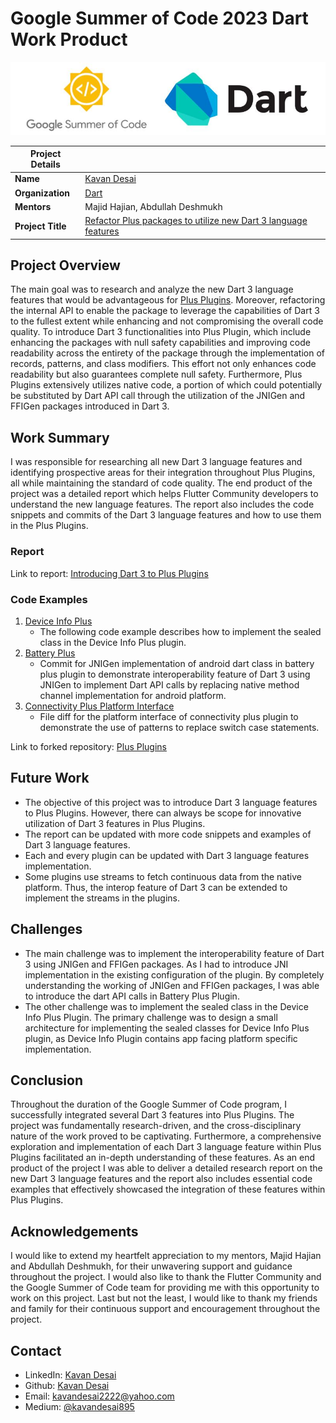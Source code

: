 # Google Summer of Code 2023 Dart Work Product
<img src="./images/gsocXdart.jpg" alt="GSoC x Dart Logo" />

| <strong>Project Details</strong> |  |
| ------------- | ------------- |
| <strong>Name</strong>  | [Kavan Desai](https://github.com/KAVAN-DESAI)  |
| <strong>Organization</strong>  | [Dart](https://summerofcode.withgoogle.com/programs/2023/organizations/dart)  |
| <strong>Mentors</strong> | Majid Hajian, Abdullah Deshmukh|
| <strong>Project Title</strong> | [Refactor Plus packages to utilize new Dart 3 language features](https://summerofcode.withgoogle.com/programs/2023/projects/cyvgP38Y) |

## Project Overview
The main goal was to research and analyze the new Dart 3 language features that would be advantageous for [Plus Plugins](https://github.com/fluttercommunity/plus_plugins). Moreover, refactoring the internal API to enable the package to leverage the capabilities of Dart 3 to the fullest extent while enhancing and not compromising the overall code quality. To introduce Dart 3 functionalities into Plus Plugin, which include enhancing the packages with null safety capabilities and improving code readability across the entirety of the package through the implementation of records, patterns, and class modifiers. This effort not only enhances code readability but also guarantees complete null safety. Furthermore, Plus Plugins extensively utilizes native code, a portion of which could potentially be substituted by Dart API call through the utilization of the JNIGen and FFIGen packages introduced in Dart 3.

## Work Summary
I was responsible for researching all new Dart 3 language features and identifying prospective areas for their integration throughout Plus Plugins, all while maintaining the standard of code quality. The end product of the project was a detailed report which helps Flutter Community developers to understand the new language features. The report also includes the code snippets and commits of the Dart 3 language features and how to use them in the Plus Plugins. 

### Report
Link to report: [Introducing Dart 3 to Plus Plugins](https://docs.google.com/document/d/1PvCA6USVJl8aPMVaJSpOWC2d3ontwtAgCS1MbtpKXNE/edit?usp=sharing)

### Code Examples

1. [Device Info Plus](https://github.com/KAVAN-DESAI/plus_plugins/blob/9645c93650c9d2a9774ae4b5398c5a13f25a01bb/packages/device_info_plus/device_info_plus/lib/device_info_plus.dart#L37)
    - The following code example describes how to implement the sealed class in the Device Info Plus plugin.
2. [Battery Plus](https://github.com/KAVAN-DESAI/plus_plugins/commit/5c5f503e509ce67ca0f45c33ccf9f7c983aaf46f)
    - Commit for JNIGen implementation of android dart class in battery plus plugin to demonstrate interoperability feature of Dart 3 using JNIGen to implement Dart API calls by replacing native method channel implementation for android platform.
3. [Connectivity Plus Platform Interface](https://github.com/fluttercommunity/plus_plugins/commit/41d3cae7f5cc85b6d3c148a30e3a1290effe52f6#diff-955be3bdf6e39772ea3e5f6544c0ef2bc2d7176dbcbda3d93b6f736a7c426739)
    - File diff for the platform interface of connectivity plus plugin to demonstrate the use of patterns to replace switch case statements.

Link to forked repository: [Plus Plugins](https://github.com/KAVAN-DESAI/plus_plugins)

## Future Work
- The objective of this project was to introduce Dart 3 language features to Plus Plugins. However, there can always be scope for innovative utilization of Dart 3 features in Plus Plugins.
- The report can be updated with more code snippets and examples of Dart 3 language features.
- Each and every plugin can be updated with Dart 3 language features implementation.
- Some plugins use streams to fetch continuous data from the native platform. Thus, the interop feature of Dart 3 can be extended to implement the streams in the plugins.

## Challenges
- The main challenge was to implement the interoperability feature of Dart 3 using JNIGen and FFIGen packages. As I had to introduce JNI implementation in the existing configuration of the plugin. By completely understanding the working of JNIGen and FFIGen packages, I was able to introduce the dart API calls in Battery Plus Plugin.
- The other challenge was to implement the sealed class in the Device Info Plus Plugin. The primary challenge was to design a small architecture for implementing the sealed classes for Device Info Plus plugin, as Device Info Plugin contains app facing platform specific implementation.

## Conclusion
Throughout the duration of the Google Summer of Code program, I successfully integrated several Dart 3 features into Plus Plugins. The project was fundamentally research-driven, and the cross-disciplinary nature of the work proved to be captivating. Furthermore, a comprehensive exploration and implementation of each Dart 3 language feature within Plus Plugins facilitated an in-depth understanding of these features. As an end product of the project I was able to deliver a detailed research report on the new Dart 3 language features and the report also includes essential code examples that effectively showcased the integration of these features within Plus Plugins.

## Acknowledgements
I would like to extend my heartfelt appreciation to my mentors, Majid Hajian and Abdullah Deshmukh, for their unwavering support and guidance throughout the project. I would also like to thank the Flutter Community and the Google Summer of Code team for providing me with this opportunity to work on this project. Last but not the least, I would like to thank my friends and family for their continuous support and encouragement throughout the project.
## Contact
- LinkedIn: [Kavan Desai](https://www.linkedin.com/in/kavan-desai/)
- Github: [Kavan Desai](https://github.com/KAVAN-DESAI)
- Email: [kavandesai2222@yahoo.com](mailto:kavandesai2222@yahoo.com)
- Medium: [@kavandesai895](https://medium.com/@kavandesai895)